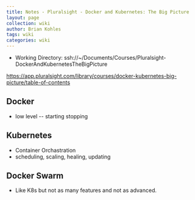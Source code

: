 ```yaml
---
title: Notes - Pluralsight - Docker and Kubernetes: The Big Picture
layout: page
collection: wiki
author: Brian Kohles
tags: wiki 
categories: wiki
---
```


- Working Directory: ssh://~/Documents/Courses/Pluralsight-DockerAndKubernetesTheBigPicture

https://app.pluralsight.com/library/courses/docker-kubernetes-big-picture/table-of-contents


## Docker
- low level -- starting stopping

## Kubernetes
- Container Orchastration
- scheduling, scaling, healing, updating

## Docker Swarm
- Like K8s but not as many features and not as advanced.

